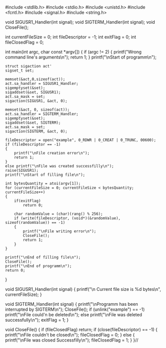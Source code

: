 #include <stdlib.h>
#include <stdio.h>
#include <unistd.h>
#include <fcntl.h>
#include <signal.h>
#include <string.h>

void SIGUSR1_Handler(int signal);
void SIGTERM_Handler(int signal);
void CloseFile();

int currentFileSize = 0;
int fileDescriptor = -1;
int exitFlag = 0;
int fileClosedFlag = 0;

int main(int argc, char const *argv[])
{
    if (argc != 2)
    {
        printf("Wrong command line's arguments\n");
        return 1;
    }
    printf("\nStart of programm\n");

    struct sigaction act'
    sigset_t set;

    memset(&act,0,sizeof(act));
    act.sa_handler = SIGUSR1_Handler;
    sigemptyset(&set);
    sigaddset(&set, SIGUSR1);
    act.sa_mask = set;
    sigaction(SIGUSR1, &act, 0);

    memset(&act, 0, sizeof(act));
    act.sa_handler = SIGTERM_Handler;
    sigemptyset(&set);
    sigaddset(&set, SIGTERM);
    act.sa_mask = set;
    sigaction(SIGTERM, &act, 0);

    fileDescriptor = open("example", 0_RDWR | 0_CREAT | 0_TRUNC, 00600);
    if (fileDescriptor == -1)
    {
        printf("\nFile creation error\n");
        return 1;
    }
    else printf("\nFile was created successfilly\n");
    raise(SIGUSR1);
    printf("\nStart of filling file\n");

    int bytesQuantity = atoi(argv[1]);
    for (currentFileSize = 0; currentFileSize < bytesQuantity; currentFileSize++)
    {
        if(exitFlag)
            return 0;

        char randomValue = (char)(rang() % 256);
        if (write(fileDescriptor, (void*)(&randomValue), sizeof(randomValue)) == -1)
        {
            printf("\nFile writing error\n");
            CloseFile();
            return 1;
        }
    }

    printf("\nEnd of filling file\n");
    CloseFile();
    printf("\nEnd of programm\n");
    return 0;
}

void SIGUSR1_Handler(int signal)
{
    printf("\n Current file size is %d bytes\n", currentFileSize);
}

void SIGTERM_Handler(int signal)
{
    printf("\nProgramm has been interrupted by SIGTERM\n");
    CloseFile();
    if (unlink("example") == -1)
        printf("\nFile could'n be deleted\n");
    else
        printf("\nFile was deleted successfully\n");
    exitFlag = 1;
}

void CloseFile()
{
    if (fileClosedFlag)
        return;
    if (close(fileDescriptor) == -1)
    {
        printf("\nFile couldn't be closed\n");
        fileClosedFlag = 0;
    }
    else
    {
        printf("\nFile was closed Successfilly\n");
        fileClosedFlag = 1;
    }
}//


